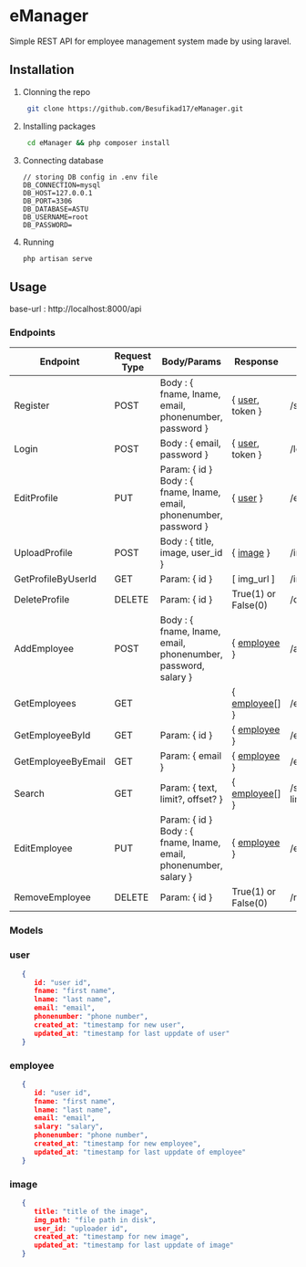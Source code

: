 # eManager

Simple REST API for employee management system made by using laravel.

## Installation

1. Clonning the repo
   
   ```bash
    git clone https://github.com/Besufikad17/eManager.git
   ```

2. Installing packages
   
   ```bash
    cd eManager && php composer install
    ```
3. Connecting database
   
   ```.env
   // storing DB config in .env file
   DB_CONNECTION=mysql
   DB_HOST=127.0.0.1
   DB_PORT=3306
   DB_DATABASE=ASTU
   DB_USERNAME=root
   DB_PASSWORD=
   ```
4. Running
    ```bash 
    php artisan serve
    ```

## Usage

  base-url : http://localhost:8000/api

  ### Endpoints

| Endpoint           | Request Type | Body/Params                                                            | Response                                          | Route                       |
|--------------------|--------------|------------------------------------------------------------------------|---------------------------------------------------|-----------------------------|
| Register           | POST         | Body : { fname, lname, email,   phonenumber, password }                | { <a href="#user">user</a>, token }               | /signup                     |
| Login              | POST         | Body : { email, password }                                             | { <a href="#user">user</a>, token }               | /login                      |
| EditProfile        | PUT          | Param: { id }  Body : { fname, lname, email,   phonenumber, password } | { <a href="#user">user</a> }                      | /edit_profile/{id}          |
| UploadProfile      | POST         | Body : { title, image, user_id }                                       | { <a href="#image">image</a> }                    | /images/upload              |
| GetProfileByUserId | GET          | Param: { id }                                                          | [ img_url ]                                       | /images/{id}                |
| DeleteProfile      | DELETE       | Param: { id }                                                          | True(1) or False(0)                               | /delete_profile/{id}        |
| AddEmployee        | POST         | Body : { fname, lname, email,   phonenumber, password, salary }        | { <a href="#employee">employee</a> }              | /add                        |
| GetEmployees       | GET          |                                                                        | { <a href="#employee">employee</a>[] }            | /employees                  |
| GetEmployeeById    | GET          | Param: { id }                                                          | { <a href="#employee">employee</a> }              | /employee/{id}              |
| GetEmployeeByEmail | GET          | Param: { email }                                                       | { <a href="#employee">employee</a> }              | /employee/email/{email}     |
| Search             | GET          | Param: { text, limit?, offset? }                                       | { <a href="#employee">employee</a>[] }            | /search/{text}?limit&offset |
| EditEmployee       | PUT          | Param: { id }  Body : { fname, lname, email,   phonenumber, salary }   | { <a href="#employee">employee</a> }              | /edit/{id}                  |
| RemoveEmployee     | DELETE       | Param: { id }                                                          | True(1) or False(0) | /remove/{id}                |

### Models

<h3 id="user">user</h3>

```json
   {
      id: "user id",
      fname: "first name",
      lname: "last name",
      email: "email",
      phonenumber: "phone number",
      created_at: "timestamp for new user",
      updated_at: "timestamp for last uppdate of user"
   }
```

<h3 id="employee">employee</h3>

```json
   {
      id: "user id",
      fname: "first name",
      lname: "last name",
      email: "email",
      salary: "salary",
      phonenumber: "phone number",
      created_at: "timestamp for new employee",
      updated_at: "timestamp for last uppdate of employee"
   }
```

<h3 id="image">image</h3>

```json
   {
      title: "title of the image",
      img_path: "file path in disk",
      user_id: "uploader id",
      created_at: "timestamp for new image",
      updated_at: "timestamp for last uppdate of image"
   }
```